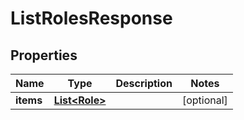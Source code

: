 

# ListRolesResponse


## Properties

| Name | Type | Description | Notes |
|------------ | ------------- | ------------- | -------------|
|**items** | [**List&lt;Role&gt;**](Role.md) |  |  [optional] |



